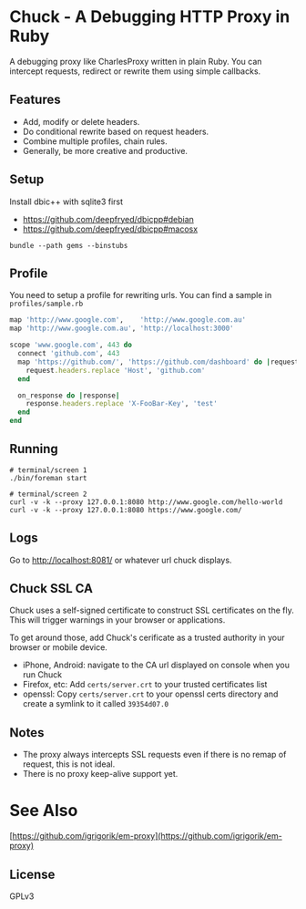# Chuck - A Debugging HTTP Proxy in Ruby

A debugging proxy like CharlesProxy written in plain Ruby. You can intercept requests,
redirect or rewrite them using simple callbacks.

## Features

* Add, modify or delete headers.
* Do conditional rewrite based on request headers.
* Combine multiple profiles, chain rules.
* Generally, be more creative and productive.

## Setup

Install dbic++ with sqlite3 first

* https://github.com/deepfryed/dbicpp#debian
* https://github.com/deepfryed/dbicpp#macosx

```
bundle --path gems --binstubs
```

## Profile

You need to setup a profile for rewriting urls. You can find a sample in `profiles/sample.rb`

```ruby
map 'http://www.google.com',    'http://www.google.com.au'
map 'http://www.google.com.au', 'http://localhost:3000'

scope 'www.google.com', 443 do
  connect 'github.com', 443
  map 'https://github.com/', 'https://github.com/dashboard' do |request|
    request.headers.replace 'Host', 'github.com'
  end

  on_response do |response|
    response.headers.replace 'X-FooBar-Key', 'test'
  end
end
```

## Running

```
# terminal/screen 1
./bin/foreman start

# terminal/screen 2
curl -v -k --proxy 127.0.0.1:8080 http://www.google.com/hello-world
curl -v -k --proxy 127.0.0.1:8080 https://www.google.com/
```

## Logs

Go to [http://localhost:8081/](http://localhost:8081/) or whatever url chuck displays.


## Chuck SSL CA

Chuck uses a self-signed certificate to construct SSL certificates on the fly. This will trigger warnings in
your browser or applications.

To get around those, add Chuck's cerificate as a trusted authority in your browser or mobile device.

* iPhone, Android: navigate to the CA url displayed on console when you run Chuck
* Firefox, etc: Add `certs/server.crt` to your trusted certificates list
* openssl: Copy `certs/server.crt` to your openssl certs directory and create a symlink to it called `39354d07.0`

## Notes

* The proxy always intercepts SSL requests even if there is no remap of request, this is not ideal.
* There is no proxy keep-alive support yet.

# See Also
[https://github.com/igrigorik/em-proxy](https://github.com/igrigorik/em-proxy)

## License
GPLv3
